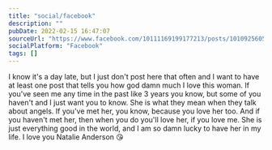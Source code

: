 ```yaml
---
title: "social/facebook"
description: ""
pubDate: 2022-02-15 16:47:07
sourceUrl: "https://www.facebook.com/10111169199177213/posts/10109256058706053"
socialPlatform: "Facebook"
tags: []
---
```


I know it's a day late, but I just don't post here that often and I want to have at least one post that tells you how god damn much I love this woman. 
If you've seen me any time in the past like 3 years you know, but some of you haven't and I just want you to know. 
She is what they mean when they talk about angels. If you've met her, you know, because you love her too. And if you haven't met her, then when you do you'll love her, if you love me. 
She is just everything good in the world, and I am so damn lucky to have her in my life.
I love you Natalie Anderson 😘
